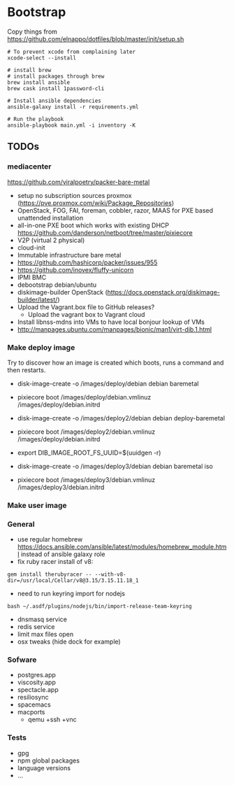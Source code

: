 # Bootstrap

Copy things from https://github.com/elnappo/dotfiles/blob/master/init/setup.sh

```shell
# To prevent xcode from complaining later
xcode-select --install

# install brew
# install packages through brew
brew install ansible 
brew cask install 1password-cli

# Install ansible dependencies
ansible-galaxy install -r requirements.yml

# Run the playbook
ansible-playbook main.yml -i inventory -K
```

## TODOs


### mediacenter

https://github.com/viralpoetry/packer-bare-metal

- setup no subscription sources proxmox (https://pve.proxmox.com/wiki/Package_Repositories)
- OpenStack, FOG, FAI, foreman, cobbler, razor, MAAS for PXE based unattended installation
- all-in-one PXE boot which works with existing DHCP
  https://github.com/danderson/netboot/tree/master/pixiecore
- V2P (virtual 2 physical)
- cloud-init
- Immutable infrastructure bare metal
- https://github.com/hashicorp/packer/issues/955
- https://github.com/inovex/fluffy-unicorn
- IPMI BMC
- debootstrap debian/ubuntu
- diskimage-builder OpenStack (https://docs.openstack.org/diskimage-builder/latest/)
- Upload the Vagrant.box file to GitHub releases?
    - Upload the vagrant box to Vagrant cloud
- Install libnss-mdns into VMs to have local bonjour lookup of VMs
- http://manpages.ubuntu.com/manpages/bionic/man1/virt-dib.1.html


### Make deploy image

Try to discover how an image is created which boots, runs a command and then restarts.


- disk-image-create -o /images/deploy/debian debian baremetal
- pixiecore boot /images/deploy/debian.vmlinuz /images/deploy/debian.initrd

- disk-image-create -o /images/deploy2/debian debian deploy-baremetal
- pixiecore boot /images/deploy2/debian.vmlinuz /images/deploy/debian.initrd

- export DIB_IMAGE_ROOT_FS_UUID=$(uuidgen -r)
- disk-image-create -o /images/deploy3/debian debian baremetal iso
- pixiecore boot /images/deploy3/debian.vmlinuz /images/deploy3/debian.initrd

### Make user image

### General

- use regular homebrew https://docs.ansible.com/ansible/latest/modules/homebrew_module.html instead of ansible galaxy role
- fix ruby racer install of v8:
```shell
gem install therubyracer -- --with-v8-dir=/usr/local/Cellar/v8@3.15/3.15.11.18_1
```

- need to run keyring import for nodejs 
```shell
bash ~/.asdf/plugins/nodejs/bin/import-release-team-keyring
```

- dnsmasq service
- redis service
- limit max files open
- osx tweaks (hide dock for example)

### Sofware

- postgres.app
- viscosity.app
- spectacle.app
- resiliosync
- spacemacs
- macports
  - qemu +ssh +vnc

### Tests

- gpg
- npm global packages
- language versions
- ...

